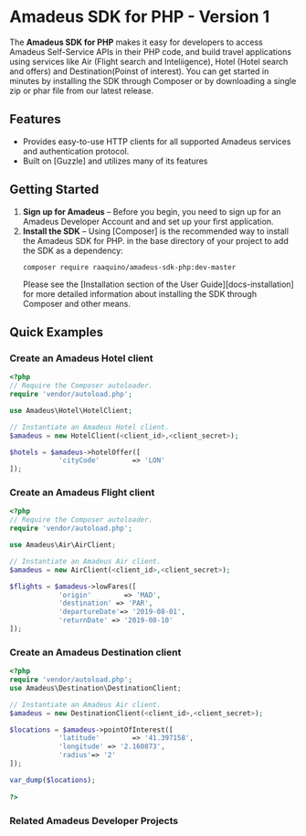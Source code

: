 # Amadeus SDK for PHP - Version 1

The **Amadeus SDK for PHP** makes it easy for developers to access 
Amadeus Self-Service APIs in their PHP code, and build travel applications 
using services like Air (Flight search and Inteliigence), Hotel (Hotel search and offers) and 
Destination(Poinst of interest). You can get started in minutes by installing the SDK 
through Composer or by downloading a single zip or phar file from our latest release.

## Features

* Provides easy-to-use HTTP clients for all supported Amadeus
  services and authentication protocol.
* Built on [Guzzle] and utilizes many of its features

## Getting Started
1. **Sign up for Amadeus** – Before you begin, you need to
   sign up for an Amadeus Developer Account and and set up your first application.
2. **Install the SDK** – Using [Composer] is the recommended way to install the
   Amadeus SDK for PHP.  in the base directory of your project to add the SDK as a dependency:
   ```
   composer require raaquino/amadeus-sdk-php:dev-master
   ```
   Please see the
   [Installation section of the User Guide][docs-installation] for more
   detailed information about installing the SDK through Composer and other
   means.

## Quick Examples

### Create an Amadeus Hotel client

```php
<?php
// Require the Composer autoloader.
require 'vendor/autoload.php';

use Amadeus\Hotel\HotelClient;

// Instantiate an Amadeus Hotel client.
$amadeus = new HotelClient(<client_id>,<client_secret>); 

$hotels = $amadeus->hotelOffer([
            'cityCode'        => 'LON'
]); 
```

### Create an Amadeus Flight client

```php
<?php
// Require the Composer autoloader.
require 'vendor/autoload.php';

use Amadeus\Air\AirClient;

// Instantiate an Amadeus Air client.
$amadeus = new AirClient(<client_id>,<client_secret>); 

$flights = $amadeus->lowFares([
            'origin'        => 'MAD',
            'destination' => 'PAR',
            'departureDate'=> '2019-08-01',
            'returnDate' => '2019-08-10'
]);  
```

### Create an Amadeus Destination client

```php
<?php
require 'vendor/autoload.php';
use Amadeus\Destination\DestinationClient;

// Instantiate an Amadeus Air client.
$amadeus = new DestinationClient(<client_id>,<client_secret>); 

$locations = $amadeus->pointOfInterest([
            'latitude'        => '41.397158',
            'longitude' => '2.160873',
            'radius'=> '2'
]); 

var_dump($locations);
  
?> 
```

### Related Amadeus Developer Projects

